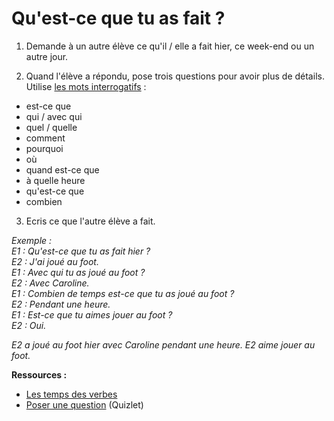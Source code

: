 # Qu'est-ce que tu as fait ?

1. Demande à un autre élève ce qu'il / elle a fait hier, ce week-end ou un autre jour.

2. Quand l'élève a répondu, pose trois questions pour avoir plus de détails. Utilise [les mots interrogatifs](https://quizlet.com/_4oejkf) :
- est-ce que
- qui / avec qui
- quel / quelle
- comment
- pourquoi
- où
- quand est-ce que
- à quelle heure
- qu'est-ce que
- combien

3. Ecris ce que l'autre élève a fait.


_Exemple :  
E1 : Qu'est-ce que tu as fait hier ?  
E2 : J'ai joué au foot.  
E1 : Avec qui tu as joué au foot ?  
E2 : Avec Caroline.  
E1 : Combien de temps est-ce que tu as joué au foot ?  
E2 : Pendant une heure.  
E1 : Est-ce que tu aimes jouer au foot ?  
E2 : Oui._

_E2 a joué au foot hier avec Caroline pendant une heure. E2 aime jouer au foot._

__Ressources :__
- [Les temps des verbes](https://malemuk.github.io/Laer-Fransk/grammaire/conjugaison/temps.html)
- [Poser une question](https://quizlet.com/_4oejkf) (Quizlet)
